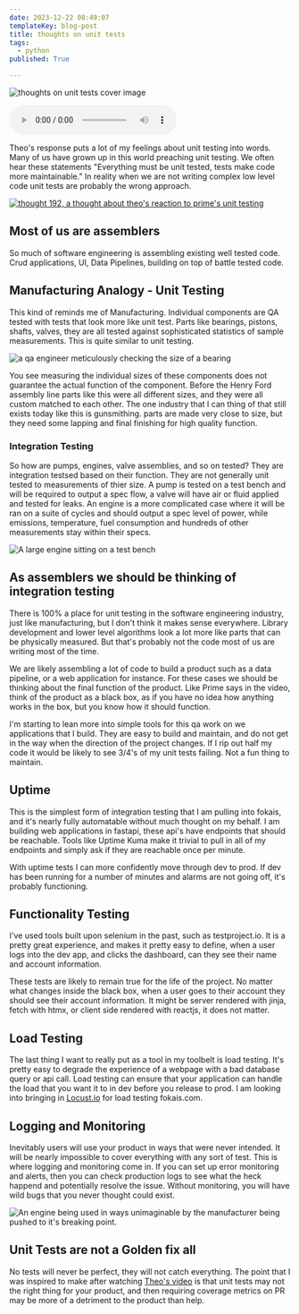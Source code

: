 ```yaml
---
date: 2023-12-22 08:49:07
templateKey: blog-post
title: thoughts on unit tests
tags:
  - python
published: True

---
```


![thoughts on unit tests cover image](https://images.waylonwalker.com/thought-on-unit-tests.png)

<audio controls="controls">
  <source type="audio/mp3" src="https://dev-app.fokais.com/voice?url=https://waylonwalker.com/thoughts-on-unit-tests/"></source>
  <p>Your browser does not support the audio element.</p>
</audio>

Theo's response puts a lot of my feelings about unit testing into words.  Many
of us have grown up in this world preaching unit testing.  We often hear these
statements "Everything must be unit tested, tests make code more maintainable."
In reality when we are not writing complex low level code unit tests are
probably the wrong approach.

[![thought 192, a thought about theo's reaction to prime's unit testing](https://shots.wayl.one/shot/?url=https%3A%2F%2Fthoughts.waylonwalker.com%2Fpost-og%2F192&height=640&width=1280&scaled_width=1280&scaled_height=640&selectors=)](https://thoughts.waylonwalker.com/post/192)

## Most of us are assemblers

So much of software engineering is assembling existing well tested code. Crud
applications, UI, Data Pipelines, building on top of battle tested code.

## Manufacturing Analogy - Unit Testing

This kind of reminds me of Manufacturing.  Individual components are QA tested
with tests that look more like unit test.  Parts like bearings, pistons,
shafts, valves, they are all tested against sophisticated statistics of sample
measurements.  This is quite similar to unit testing.

![a qa engineer meticulously checking the size of a bearing](https://images.waylonwalker.com/gaugelab.png)

You see measuring the individual sizes of these components does not guarantee
the actual function of the component.  Before the Henry Ford assembly line
parts like this were all different sizes, and they were all custom matched to
each other. The one industry that I can thing of that still exists today like
this is gunsmithing.  parts are made very close to size, but they need some
lapping and final finishing for high quality function.

### Integration Testing

So how are pumps, engines, valve assemblies, and so on tested?  They are
integration testsed based on their function.  They are not generally unit
tested to measurements of thier size.  A pump is tested on a test bench and
will be required to output a spec flow, a valve will have air or fluid applied
and tested for leaks.  An engine is a more complicated case where it will be
ran on a suite of cycles and should output a spec level of power, while
emissions, temperature, fuel consumption and hundreds of other measurements
stay within their specs.

![A large engine sitting on a test bench](https://images.waylonwalker.com/engine-testing.png)

## As assemblers we should be thinking of integration testing

There is 100% a place for unit testing in the software engineering industry,
just like manufacturing, but I don't think it makes sense everywhere.  Library
development and lower level algorithms look a lot more like parts that can be
physically measured. But that's probably not the code most of us are writing
most of the time.

We are likely assembling a lot of code to build a product such as a data
pipeline, or a web application for instance.  For these cases we should be
thinking about the final function of the product.  Like Prime says in the
video, think of the product as a black box, as if you have no idea how anything
works in the box, but you know how it should function.

I'm starting to lean more into simple tools for this qa work on we applications
that I build.  They are easy to build and maintain, and do not get in the way
when the direction of the project changes.  If I rip out half my code it would
be likely to see 3/4's of my unit tests failing.  Not a fun thing to maintain.

## Uptime

This is the simplest form of integration testing that I am pulling into fokais,
and it's nearly fully automatable without much thought on my behalf.  I am
building web applications in fastapi, these api's have endpoints that should be
reachable.  Tools like Uptime Kuma make it trivial to pull in all of my
endpoints and simply ask if they are reachable once per minute.

With uptime tests I can more confidently move through dev to prod.  If dev has
been running for a number of minutes and alarms are not going off, it's probably
functioning.

## Functionality Testing

I've used tools built upon selenium in the past, such as testproject.io.  It is
a pretty great experience, and makes it pretty easy to define, when a user logs
into the dev app, and clicks the dashboard, can they see their name and account
information.

These tests are likely to remain true for the life of the project.  No matter
what changes inside the black box, when a user goes to their account they
should see their account information.  It might be server rendered with jinja,
fetch with htmx, or client side rendered with reactjs, it does not matter.

## Load Testing

The last thing I want to really put as a tool in my toolbelt is load testing.
It's pretty easy to degrade the experience of a webpage with a bad database
query or api call.  Load testing can ensure that your application can handle
the load that you want it to in dev before you release to prod.  I am looking
into bringing in [Locust.io](https://locust.io/) for load testing fokais.com.

## Logging and Monitoring

Inevitably users will use your product in ways that were never intended. It
will be nearly impossible to cover everything with any sort of test.  This is
where logging and monitoring come in.  If you can set up error monitoring and
alerts, then you can check production logs to see what the heck happend and
potentially resolve the issue.  Without monitoring, you will have wild bugs
that you never thought could exist.

![An engine being used in ways unimaginable by the manufacturer being pushed to it's breaking point.](https://images.waylonwalker.com/engine-failure.png)

## Unit Tests are not a Golden fix all

No tests will never be perfect, they will not catch everything.  The point that
I was inspired to make after watching
[Theo's video](https://www.youtube.com/watch?v=MbU-PKukdMw)
is that unit tests may not the right thing for your product, and then requiring
coverage metrics on PR may be more of a detriment to the product than help.
